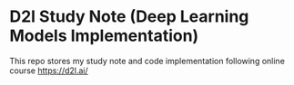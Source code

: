 # D2l Study Note (Deep Learning Models Implementation)

This repo stores my study note and code implementation following online course https://d2l.ai/
